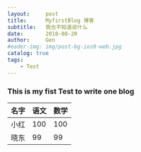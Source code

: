 ```yaml
---
layout:     post
title:      MyfirstBlog 博客
subtitle:   我也不知道说什么
date:       2018-08-20
author:     Gen
#eader-img: img/post-bg-ios9-web.jpg
catalog: true
tags:
    - Test
---
```

### This is my fist Test to write one blog

名字 | 语文 | 数学
-- | -- | -- 
小红| 100 | 100
晓东| 99 | 99
